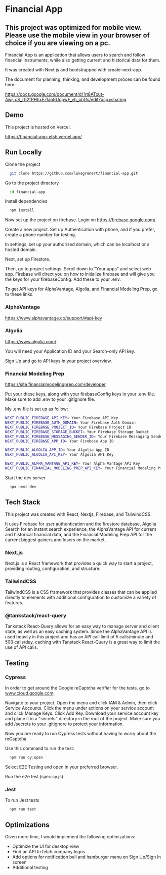 # Financial App

## This project was optimized for **mobile view**. Please use the mobile view in your browser of choice if you are viewing on a pc.

Financial App is an application that allows users to
search and follow financial instruments, while also
getting current and historical data for them.

It was created with Next.js and bootstrapped with create-next-app.

The document for planning, thinking, and development proces can be found here:

https://docs.google.com/document/d/1rt8ATxut-AwjLcS_r02fPHhxFZlao9UcpwF_vh_obGs/edit?usp=sharing

## Demo

This project is hosted on Vercel.

https://financial-app-etsh.vercel.app/

## Run Locally

Clone the project

```bash
  git clone https://github.com/lukegronert/financial-app.git
```

Go to the project directory

```bash
  cd financial-app
```

Install dependencies

```bash
  npm install
```

Now set up the project on firebase. Login on https://firebase.google.com/

Create a new project. Set up Authentication with phone, and if you prefer, create a phone number for testing.

In settings, set up your authorized domain, which can be localhost or a hosted domain.

Next, set up Firestore.

Then, go to project settings. Scroll down to "Your apps" and select web app. Firebase will direct you on how to initialize firebase and will give you the keys for your firebaseConfig. Add these to your .env.

To get API keys for AlphaVantage, Algolia, and Financial Modeling Prep, go to these links.

### AlphaVantage

https://www.alphavantage.co/support/#api-key

### Algolia

https://www.algolia.com/

You will need your Application ID and your Search-only API key.

Sign Up and go to API keys in your project overview.

### Financial Modeling Prep

https://site.financialmodelingprep.com/developer

Put your these keys, along with your firebaseConfig keys in your .env file. Make sure to add .env to your .gitignore file.

My .env file is set up as follow:

```bash
NEXT_PUBLIC_FIREBASE_API_KEY= Your Firebase API Key
NEXT_PUBLIC_FIREBASE_AUTH_DOMAIN= Your Firebase Auth Domain
NEXT_PUBLIC_FIREBASE_PROJECT_ID= Your Firebase Project ID
NEXT_PUBLIC_FIREBASE_STORAGE_BUCKET= Your Firebase Storage Bucket
NEXT_PUBLIC_FIREBASE_MESSAGING_SENDER_ID= Your Firebase Messaging Sender ID
NEXT_PUBLIC_FIREBASE_APP_ID= Your Firebase App ID

NEXT_PUBLIC_ALGOLIA_APP_ID= Your Algolia App ID
NEXT_PUBLIC_ALGOLIA_API_KEY= Your Algolia API Key

NEXT_PUBLIC_ALPHA_VANTAGE_API_KEY= Your Alpha Vantage API Key
NEXT_PUBLIC_FINANCIAL_MODELING_PREP_API_KEY= Your Financial Modeling Prep API Key
```

Start the dev server

```bash
  npx next dev
```

## Tech Stack

This project was created with React, Nextjs, Firebase, and TailwindCSS.

It uses Firebase for user authentication and the firestore database, Algolia Search for an instant search experience, the AlphaVantage API for current and historical financial data, and the Financial Modeling Prep API for the current biggest gainers and losers on the market.

### Next.js

Next.js is a React framework that provides a quick way to start a project, providing routing, configuration, and structure.

### TailwindCSS

TailwindCSS is a CSS framework that provides classes that can be applied directly to elements with additional configuration to customize a variety of features.

### @tankstack/react-query

Tankstack React-Query allows for an easy way to manage server and client state, as well as an easy caching system. Since the AlphaVantage API is used heavily in this project and has an API call limit of 5 calls/minute and 500 calls/day, caching with Tanstack React-Query is a great way to limit the use of API calls.

## Testing

### Cypress

In order to get around the Google reCaptcha verifier for the tests, go to www.cloud.google.com

Navigate to your project. Open the menu and click IAM & Admin, then click Service Accounts. Click the menu under actions on your service account and click Manage Keys. Click Add Key. Download your service account key and place it in a "secrets" directory in the root of the project. Make sure you add /secrets to your .gitignore to protect your information.

Now you are ready to run Cypress tests without having to worry about the reCaptcha.

Use this command to run the test:

```bash
  npm run cy:open
```

Select E2E Testing and open in your preferred browser.

Run the e2e test (spec.cy.js)

### Jest

To run Jest tests

```bash
  npm run test
```

## Optimizations

Given more time, I would implement the following optimizations:

- Optimize the UI for desktop view
- Find an API to fetch company logos
- Add options for notification bell and hamburger menu on Sign Up/Sign In screen
- Additional testing
